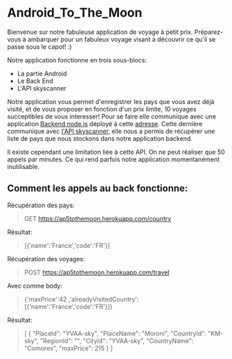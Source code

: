 # Android_To_The_Moon

Bienvenue sur notre fabuleuse application de voyage à petit prix.
Préparez-vous à ambarquer pour un fabuleux voyage visant à découvrir ce qu'il se passe sous le capot! :)


Notre application fonctionne en trois sous-blocs:
  - La partie Android
  - Le Back End
  - L'API skyscanner
  
Notre application vous permet d'enregistrer les pays que vous avez déjà visité, et de vous proposer en fonction d'un prix limite, 10 voyages succeptibles de vous interesser!
Pour se faire elle communique avec une application [Backend node.js](https://github.com/demas59/Back_To_The_Moon) déployé à cette [adresse](https://ap5tothemoon.herokuapp.com/country).
Cette dernière communique avec [l'API skyscanner](https://rapidapi.com/skyscanner/api/skyscanner-flight-search?endpoint=5a9ca8d2e4b084deb4ea61a9), elle nous a permis de récupérer une
liste de pays que nous stockons dans notre application backend.

Il existe cependant une limitation liée à cette API. On ne peut réaliser que 50 appels par minutes. Ce qui rend parfois notre application momentanément inutilisable.

## Comment les appels au back fonctionne:

Récupération des pays:
> GET https://ap5tothemoon.herokuapp.com/country

Résultat:
>[{'name':'France','code':'FR'}]

Récupération des voyages:
> POST https://ap5tothemoon.herokuapp.com/travel

Avec comme body:
>{'maxPrice':42 ,'alreadyVisitedCountry':[{'name':'France','code':'FR'}]}

Résultat:
>[
    {
        "PlaceId": "YVAA-sky",
        "PlaceName": "Moroni",
        "CountryId": "KM-sky",
        "RegionId": "",
        "CityId": "YVAA-sky",
        "CountryName": "Comores",
        "maxPrice": 215
    }
   ]
